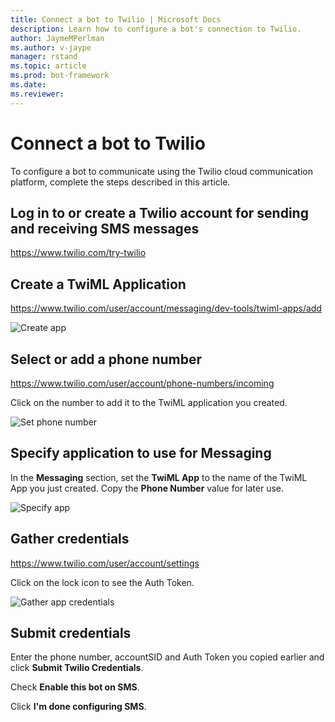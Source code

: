 ```yaml
---
title: Connect a bot to Twilio | Microsoft Docs
description: Learn how to configure a bot's connection to Twilio.
author: JaymeMPerlman
ms.author: v-jaype
manager: rstand
ms.topic: article
ms.prod: bot-framework
ms.date:
ms.reviewer:
---
```


# Connect a bot to Twilio

To configure a bot to communicate using the Twilio cloud communication platform, complete the steps described in this article. 

## Log in to or create a Twilio account for sending and receiving SMS messages

https://www.twilio.com/try-twilio

## Create a TwiML Application

https://www.twilio.com/user/account/messaging/dev-tools/twiml-apps/add 

![Create app](~/media/channels/twi-StepTwiml.png)

## Select or add a phone number

https://www.twilio.com/user/account/phone-numbers/incoming 

Click on the number to add it to the TwiML application you created.

![Set phone number](~/media/channels/twi-StepPhone.png)

## Specify application to use for Messaging
In the **Messaging** section, set the **TwiML App** to the name of the TwiML App you just created.
Copy the **Phone Number** value for later use.

![Specify app](~/media/channels/twi-StepPhone2.png)

## Gather credentials

https://www.twilio.com/user/account/settings 

Click on the lock icon to see the Auth Token.

![Gather app credentials](~/media/channels/twi-StepAuth.png)

## Submit credentials

Enter the phone number, accountSID and Auth Token you copied earlier and click **Submit Twilio Credentials**.


Check **Enable this bot on SMS**.

Click **I'm done configuring SMS**.